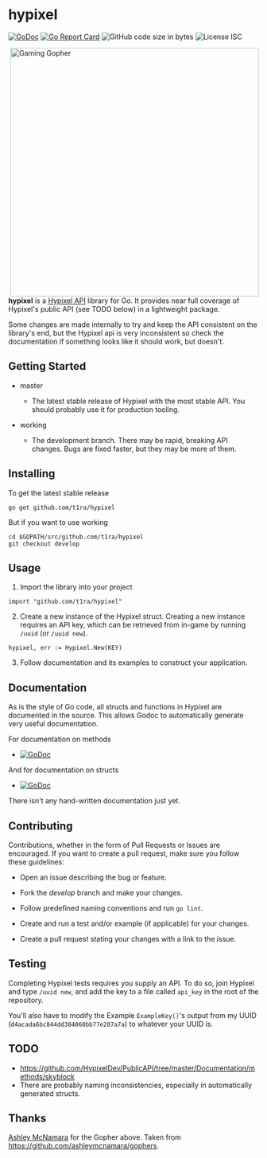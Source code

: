 # hypixel

[![GoDoc](https://img.shields.io/badge/Godoc-Reference-%2300ADD8?style=flat-square)](https://godoc.org/github.com/t1ra/hypixel)
[![Go Report Card](https://img.shields.io/badge/Go%20Report-A%2B-%2300ADD8?style=flat-square)](https://goreportcard.com/report/github.com/t1ra/hypixel)
![GitHub code size in bytes](https://img.shields.io/github/languages/code-size/t1ra/hypixel?color=%2300ADD8&style=flat-square)
![License ISC](https://img.shields.io/badge/License-ISC-%2300ADD8?style=flat-square)

<img align="right" src="https://raw.githubusercontent.com/ashleymcnamara/gophers/master/Azure_Bit_Gopher.png" alt="Gaming Gopher" width="500px" height="auto">

**hypixel** is a [Hypixel API](https://github.com/HypixelDev/PublicAPI) library for Go.
It provides near full coverage of Hypixel's public API (see TODO below) in a lightweight package.

Some changes are made internally to try and keep the API consistent on the
library's end, but the Hypixel api is very inconsistent so check the documentation
if something looks like it should work, but doesn't.

## Getting Started

* master

    * The latest stable release of Hypixel with the most stable API. You should probably use it for
production tooling.

* working

    * The development branch. There may be rapid, breaking API changes. Bugs are fixed faster, but
they may be more of them.

## Installing

To get the latest stable release

```
go get github.com/t1ra/hypixel
```

But if you want to use working

```
cd $GOPATH/src/github.com/t1ra/hypixel
git checkout develop
```

## Usage

1. Import the library into your project

```
import "github.com/t1ra/hypixel"
```

2. Create a new instance of the Hypixel struct. Creating a new instance requires an API key, which can
be retrieved from in-game by running `/uuid` (or `/uuid new`).

```
hypixel, err := Hypixel.New(KEY)
```

3. Follow documentation and its examples to construct your application.

## Documentation

As is the style of Go code, all structs and functions in Hypixel are documented in the source. This
allows Godoc to automatically generate very useful documentation.

For documentation on methods

* [![GoDoc](https://godoc.org/github.com/t1ra/hypixel?status.svg)](https://godoc.org/github.com/t1ra/hypixel)

And for documentation on structs

* [![GoDoc](https://godoc.org/github.com/t1ra/hypixel/structs?status.svg)](https://godoc.org/github.com/t1ra/hypixel/structs)

There isn't any hand-written documentation just yet.

## Contributing

Contributions, whether in the form of Pull Requests or Issues are encouraged.
If you want to create a pull request, make sure you follow these guidelines:

* Open an issue describing the bug or feature.

* Fork the *develop* branch and make your changes.

* Follow predefined naming conventions and run `go lint`.

* Create and run a test and/or example (if applicable) for your changes.

* Create a pull request stating your changes with a link to the issue.

## Testing

Completing Hypixel tests requires you supply an API. To do so, join Hypixel
and type `/uuid new`, and add the key to a file called `api_key` in the root of
the repository.

You'll also have to modify the Example `ExampleKey()`'s output from my UUID (`d4acada6bc844dd384060bb77e207a7a`) to whatever your UUID is.

## TODO

* https://github.com/HypixelDev/PublicAPI/tree/master/Documentation/methods/skyblock
* There are probably naming inconsistencies, especially in automatically generated structs.

## Thanks

[Ashley McNamara](https://github.com/ashleymcnamara) for the Gopher above. Taken from https://github.com/ashleymcnamara/gophers.